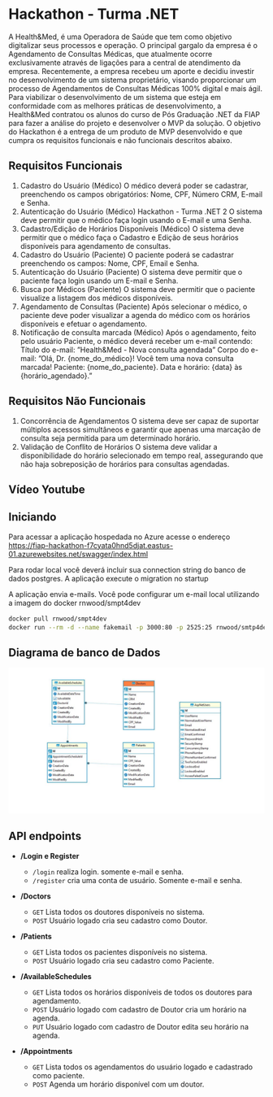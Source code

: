 # Hackathon - Turma .NET
A Health&Med, é uma Operadora de Saúde que tem como objetivo digitalizar seus processos e operação. O principal gargalo da empresa é o Agendamento de
Consultas Médicas, que atualmente ocorre exclusivamente através de ligações para a central de atendimento da empresa.
Recentemente, a empresa recebeu um aporte e decidiu investir no
desenvolvimento de um sistema proprietário, visando proporcionar um processo
de Agendamentos de Consultas Médicas 100% digital e mais ágil.
Para viabilizar o desenvolvimento de um sistema que esteja em conformidade
com as melhores práticas de desenvolvimento, a Health&Med contratou os alunos
do curso de Pós Graduação .NET da FIAP para fazer a análise do projeto e
desenvolver o MVP da solução.
O objetivo do Hackathon é a entrega de um produto de MVP desenvolvido e que
cumpra os requisitos funcionais e não funcionais descritos abaixo.

## Requisitos Funcionais 

1. Cadastro do Usuário (Médico)
O médico deverá poder se cadastrar, preenchendo os campos
obrigatórios: Nome, CPF, Número CRM, E-mail e Senha.
2. Autenticação do Usuário (Médico)
Hackathon - Turma .NET 2
O sistema deve permitir que o médico faça login usando o E-mail e uma
Senha.
3. Cadastro/Edição de Horários Disponíveis (Médico)
O sistema deve permitir que o médico faça o Cadastro e Edição de seus
horários disponíveis para agendamento de consultas.
4. Cadastro do Usuário (Paciente)
O paciente poderá se cadastrar preenchendo os campos: Nome, CPF, Email
e Senha.
5. Autenticação do Usuário (Paciente)
O sistema deve permitir que o paciente faça login usando um E-mail e
Senha.
6. Busca por Médicos (Paciente)
O sistema deve permitir que o paciente visualize a listagem dos médicos
disponíveis.
7. Agendamento de Consultas (Paciente)
Após selecionar o médico, o paciente deve poder visualizar a agenda do
médico com os horários disponíveis e efetuar o agendamento.
8. Notificação de consulta marcada (Médico)
Após o agendamento, feito pelo usuário Paciente, o médico deverá
receber um e-mail contendo:
Título do e-mail:
”Health&Med - Nova consulta agendada”
Corpo do e-mail:
”Olá, Dr. {nome_do_médico}!
Você tem uma nova consulta marcada!
Paciente: {nome_do_paciente}.
Data e horário: {data} às {horário_agendado}.”

## Requisitos Não Funcionais
1. Concorrência de Agendamentos
O sistema deve ser capaz de suportar múltiplos acessos simultâneos e
garantir que apenas uma marcação de consulta seja permitida para um
determinado horário.
2. Validação de Conflito de Horários
O sistema deve validar a disponibilidade do horário selecionado em tempo
real, assegurando que não haja sobreposição de horários para consultas
agendadas.

## Vídeo Youtube

## Iniciando

Para acessar a aplicação hospedada no Azure acesse o  endereço https://fiap-hackathon-f7cyata0hnd5djat.eastus-01.azurewebsites.net/swagger/index.html

Para rodar local você deverá incluir sua connection string do banco de dados postgres. A aplicação execute o migration no startup

A aplicação envia e-mails. Você pode configurar um e-mail local utilizando a imagem do docker rnwood/smpt4dev

```bash
docker pull rnwood/smpt4dev
docker run --rm -d --name fakemail -p 3000:80 -p 2525:25 rnwood/smtp4dev

```


## Diagrama de banco de Dados

![architectural diagram](images/diagram_bd.JPG)

## API endpoints

- **/Login e Register**
  - `/login` realiza login. somente e-mail e senha.
  - `/register` cria uma conta de usuário. Somente e-mail e senha.

- **/Doctors**
  - `GET` Lista todos os doutores disponíveis no sistema.
  - `POST` Usuário logado cria seu cadastro como Doutor.

- **/Patients**
  - `GET` Lista todos os pacientes  disponíveis no sistema.
  - `POST` Usuário logado cria seu cadastro como Paciente.

- **/AvailableSchedules**
  - `GET` Lista todos os horários disponíveis de todos os doutores para agendamento. 
  - `POST` Usuário logado com cadastro de Doutor cria um horário na agenda.
  - `PUT` Usuário logado com cadastro de Doutor edita seu horário na agenda.

- **/Appointments**
  - `GET` Lista todos os agendamentos do usuário logado e cadastrado como paciente.
  - `POST` Agenda um horário disponível com um doutor.
